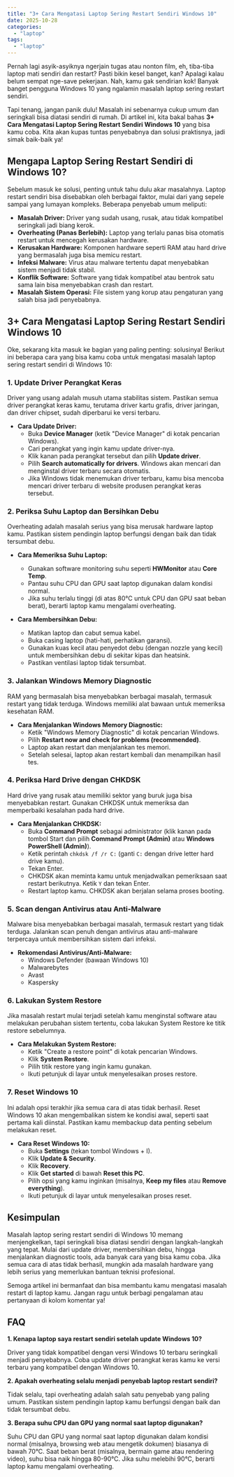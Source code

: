 ```yaml
---
title: "3+ Cara Mengatasi Laptop Sering Restart Sendiri Windows 10"
date: 2025-10-28
categories: 
  - "laptop"
tags: 
  - "laptop"
---
```


Pernah lagi asyik-asyiknya ngerjain tugas atau nonton film, eh, tiba-tiba laptop mati sendiri dan restart? Pasti bikin kesel banget, kan? Apalagi kalau belum sempat nge-save pekerjaan. Nah, kamu gak sendirian kok! Banyak banget pengguna Windows 10 yang ngalamin masalah laptop sering restart sendiri.

Tapi tenang, jangan panik dulu! Masalah ini sebenarnya cukup umum dan seringkali bisa diatasi sendiri di rumah. Di artikel ini, kita bakal bahas **3+ Cara Mengatasi Laptop Sering Restart Sendiri Windows 10** yang bisa kamu coba. Kita akan kupas tuntas penyebabnya dan solusi praktisnya, jadi simak baik-baik ya!

## Mengapa Laptop Sering Restart Sendiri di Windows 10?

Sebelum masuk ke solusi, penting untuk tahu dulu akar masalahnya. Laptop restart sendiri bisa disebabkan oleh berbagai faktor, mulai dari yang sepele sampai yang lumayan kompleks. Beberapa penyebab umum meliputi:

- **Masalah Driver:** Driver yang sudah usang, rusak, atau tidak kompatibel seringkali jadi biang kerok.
- **Overheating (Panas Berlebih):** Laptop yang terlalu panas bisa otomatis restart untuk mencegah kerusakan hardware.
- **Kerusakan Hardware:** Komponen hardware seperti RAM atau hard drive yang bermasalah juga bisa memicu restart.
- **Infeksi Malware:** Virus atau malware tertentu dapat menyebabkan sistem menjadi tidak stabil.
- **Konflik Software:** Software yang tidak kompatibel atau bentrok satu sama lain bisa menyebabkan crash dan restart.
- **Masalah Sistem Operasi:** File sistem yang korup atau pengaturan yang salah bisa jadi penyebabnya.

## 3+ Cara Mengatasi Laptop Sering Restart Sendiri Windows 10

Oke, sekarang kita masuk ke bagian yang paling penting: solusinya! Berikut ini beberapa cara yang bisa kamu coba untuk mengatasi masalah laptop sering restart sendiri di Windows 10:

### 1\. Update Driver Perangkat Keras

Driver yang usang adalah musuh utama stabilitas sistem. Pastikan semua driver perangkat keras kamu, terutama driver kartu grafis, driver jaringan, dan driver chipset, sudah diperbarui ke versi terbaru.

- **Cara Update Driver:**
    - Buka **Device Manager** (ketik "Device Manager" di kotak pencarian Windows).
    - Cari perangkat yang ingin kamu update driver-nya.
    - Klik kanan pada perangkat tersebut dan pilih **Update driver**.
    - Pilih **Search automatically for drivers**. Windows akan mencari dan menginstal driver terbaru secara otomatis.
    - Jika Windows tidak menemukan driver terbaru, kamu bisa mencoba mencari driver terbaru di website produsen perangkat keras tersebut.

### 2\. Periksa Suhu Laptop dan Bersihkan Debu

Overheating adalah masalah serius yang bisa merusak hardware laptop kamu. Pastikan sistem pendingin laptop berfungsi dengan baik dan tidak tersumbat debu.

- **Cara Memeriksa Suhu Laptop:**
    
    - Gunakan software monitoring suhu seperti **HWMonitor** atau **Core Temp**.
    - Pantau suhu CPU dan GPU saat laptop digunakan dalam kondisi normal.
    - Jika suhu terlalu tinggi (di atas 80°C untuk CPU dan GPU saat beban berat), berarti laptop kamu mengalami overheating.
- **Cara Membersihkan Debu:**
    
    - Matikan laptop dan cabut semua kabel.
    - Buka casing laptop (hati-hati, perhatikan garansi).
    - Gunakan kuas kecil atau penyedot debu (dengan nozzle yang kecil) untuk membersihkan debu di sekitar kipas dan heatsink.
    - Pastikan ventilasi laptop tidak tersumbat.

### 3\. Jalankan Windows Memory Diagnostic

RAM yang bermasalah bisa menyebabkan berbagai masalah, termasuk restart yang tidak terduga. Windows memiliki alat bawaan untuk memeriksa kesehatan RAM.

- **Cara Menjalankan Windows Memory Diagnostic:**
    - Ketik "Windows Memory Diagnostic" di kotak pencarian Windows.
    - Pilih **Restart now and check for problems (recommended)**.
    - Laptop akan restart dan menjalankan tes memori.
    - Setelah selesai, laptop akan restart kembali dan menampilkan hasil tes.

### 4\. Periksa Hard Drive dengan CHKDSK

Hard drive yang rusak atau memiliki sektor yang buruk juga bisa menyebabkan restart. Gunakan CHKDSK untuk memeriksa dan memperbaiki kesalahan pada hard drive.

- **Cara Menjalankan CHKDSK:**
    - Buka **Command Prompt** sebagai administrator (klik kanan pada tombol Start dan pilih **Command Prompt (Admin)** atau **Windows PowerShell (Admin)**).
    - Ketik perintah `chkdsk /f /r C:` (ganti `C:` dengan drive letter hard drive kamu).
    - Tekan Enter.
    - CHKDSK akan meminta kamu untuk menjadwalkan pemeriksaan saat restart berikutnya. Ketik `Y` dan tekan Enter.
    - Restart laptop kamu. CHKDSK akan berjalan selama proses booting.

### 5\. Scan dengan Antivirus atau Anti-Malware

Malware bisa menyebabkan berbagai masalah, termasuk restart yang tidak terduga. Jalankan scan penuh dengan antivirus atau anti-malware terpercaya untuk membersihkan sistem dari infeksi.

- **Rekomendasi Antivirus/Anti-Malware:**
    - Windows Defender (bawaan Windows 10)
    - Malwarebytes
    - Avast
    - Kaspersky

### 6\. Lakukan System Restore

Jika masalah restart mulai terjadi setelah kamu menginstal software atau melakukan perubahan sistem tertentu, coba lakukan System Restore ke titik restore sebelumnya.

- **Cara Melakukan System Restore:**
    - Ketik "Create a restore point" di kotak pencarian Windows.
    - Klik **System Restore**.
    - Pilih titik restore yang ingin kamu gunakan.
    - Ikuti petunjuk di layar untuk menyelesaikan proses restore.

### 7\. Reset Windows 10

Ini adalah opsi terakhir jika semua cara di atas tidak berhasil. Reset Windows 10 akan mengembalikan sistem ke kondisi awal, seperti saat pertama kali diinstal. Pastikan kamu membackup data penting sebelum melakukan reset.

- **Cara Reset Windows 10:**
    - Buka **Settings** (tekan tombol Windows + I).
    - Klik **Update & Security**.
    - Klik **Recovery**.
    - Klik **Get started** di bawah **Reset this PC**.
    - Pilih opsi yang kamu inginkan (misalnya, **Keep my files** atau **Remove everything**).
    - Ikuti petunjuk di layar untuk menyelesaikan proses reset.

## Kesimpulan

Masalah laptop sering restart sendiri di Windows 10 memang menjengkelkan, tapi seringkali bisa diatasi sendiri dengan langkah-langkah yang tepat. Mulai dari update driver, membersihkan debu, hingga menjalankan diagnostic tools, ada banyak cara yang bisa kamu coba. Jika semua cara di atas tidak berhasil, mungkin ada masalah hardware yang lebih serius yang memerlukan bantuan teknisi profesional.

Semoga artikel ini bermanfaat dan bisa membantu kamu mengatasi masalah restart di laptop kamu. Jangan ragu untuk berbagi pengalaman atau pertanyaan di kolom komentar ya!

## FAQ

**1\. Kenapa laptop saya restart sendiri setelah update Windows 10?**

Driver yang tidak kompatibel dengan versi Windows 10 terbaru seringkali menjadi penyebabnya. Coba update driver perangkat keras kamu ke versi terbaru yang kompatibel dengan Windows 10.

**2\. Apakah overheating selalu menjadi penyebab laptop restart sendiri?**

Tidak selalu, tapi overheating adalah salah satu penyebab yang paling umum. Pastikan sistem pendingin laptop kamu berfungsi dengan baik dan tidak tersumbat debu.

**3\. Berapa suhu CPU dan GPU yang normal saat laptop digunakan?**

Suhu CPU dan GPU yang normal saat laptop digunakan dalam kondisi normal (misalnya, browsing web atau mengetik dokumen) biasanya di bawah 70°C. Saat beban berat (misalnya, bermain game atau rendering video), suhu bisa naik hingga 80-90°C. Jika suhu melebihi 90°C, berarti laptop kamu mengalami overheating.
